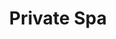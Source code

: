 ---
layout: "pages/privatni-spa.njk"

title: 'Private Spa'
description: 'The private Spa at Chateau Orlice offers a luxurious wellness experience just for you. Enjoy peace, privacy and unforgettable relaxation in the heart of nature.'
permalink: 'en/privatni-spa/'

eleventyNavigation:
  key: Private Spa
  parent: Services and experiences
  order: 300


landing:
  breadcrumbsHome: Home
  breadcrumbsCurrent: Private Spa

  heading: Private Spa

  mouseIconAlt: Computer mouse icon

  imageUrl: /assets/images/wellness/wellness-4.jpg
  imageAlt: Woman in private spa


contentOne:
  topper: Private Spa
  heading: Private Spa in a historic fortress, relax like in the days of kings

  imageUrl: /assets/images/private-spa/private-spa.jpg
  imageAlt: Woman receives a massage in a private spa

  paragraphs:
    - text: Escape the hustle and bustle of everyday life and enter a place where time has stood still... In the heart of a centuries-old fortress, behind massive walls steeped in history, a private spa awaits you that will awaken all your senses. The warmth of the open fire, the crackling of the wood - an atmosphere that transports you to another time. Discretion, privacy and sophistication - perfect for a romantic evening or a special moment for two.

  cta: Reservation
---